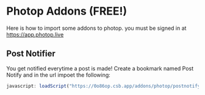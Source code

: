 # Photop Addons (FREE!)

Here is how to import some addons to photop. you must be signed in at https://app.photop.live

## Post Notifier

You get notified everytime a post is made!
Create a bookmark named Post Notify and in the url impoet the following:

```js
javascript: loadScript("https://0o86op.csb.app/addons/photop/postnotify.js");
```
